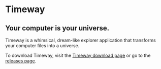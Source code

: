 # Timeway
## Your computer is your universe.

Timeway is a whimsical, dream-like explorer application that transforms your computer files into a universe.

To download Timeway, visit the [Timeway download page]([https://github.com/TeoJT/timeway/releases/](https://teojt.github.io/timeway.html#download)) or go to the [releases page]([https://github.com/TeoJT/timeway/releases/](https://teojt.github.io/timeway.html#download)).




